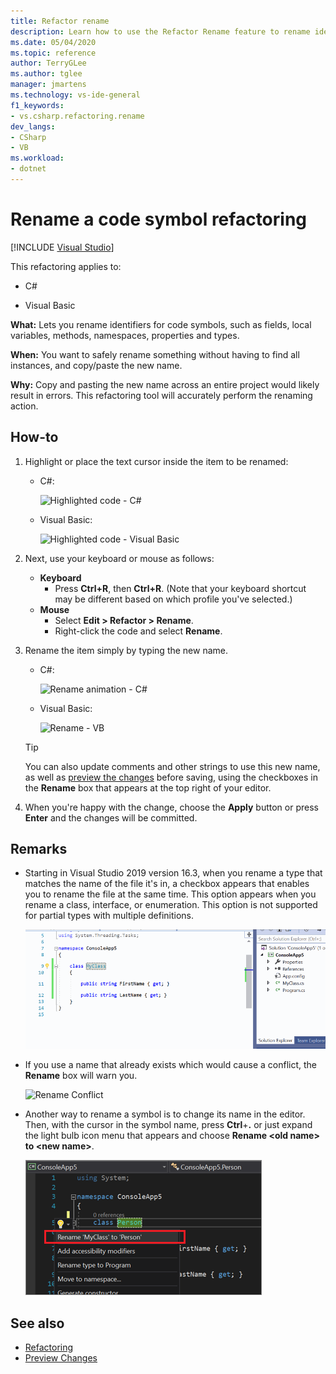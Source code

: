 ```yaml
---
title: Refactor rename
description: Learn how to use the Refactor Rename feature to rename identifiers for code symbols, such as fields, local variables, methods, namespaces, properties and types.
ms.date: 05/04/2020
ms.topic: reference
author: TerryGLee
ms.author: tglee
manager: jmartens
ms.technology: vs-ide-general
f1_keywords:
- vs.csharp.refactoring.rename
dev_langs:
- CSharp
- VB
ms.workload:
- dotnet
---
```

# Rename a code symbol refactoring

 [!INCLUDE [Visual Studio](~/includes/applies-to-version/vs-windows-only.md)]

This refactoring applies to:

- C#

- Visual Basic

**What:** Lets you rename identifiers for code symbols, such as fields, local variables, methods, namespaces, properties and types.

**When:** You want to safely rename something without having to find all instances, and copy/paste the new name.

**Why:** Copy and pasting the new name across an entire project would likely result in errors. This refactoring tool will accurately perform the renaming action.

## How-to

1. Highlight or place the text cursor inside the item to be renamed:

   - C#:

       ![Highlighted code - C#](media/rename-highlight-cs.png)

   - Visual Basic:

       ![Highlighted code - Visual Basic](media/rename-highlight-vb.png)

2. Next, use your keyboard or mouse as follows:

   - **Keyboard**
      - Press **Ctrl+R**, then **Ctrl+R**. (Note that your keyboard shortcut may be different based on which profile you've selected.)
   - **Mouse**
      - Select **Edit > Refactor > Rename**.
      - Right-click the code and select **Rename**.

3. Rename the item simply by typing the new name.

   - C#:

      ![Rename animation - C#](media/rename-animated-cs.gif)

   - Visual Basic:

      ![Rename - VB](media/rename-rename-vb.png)

   > [!TIP]
   > You can also update comments and other strings to use this new name, as well as [preview the changes](../../ide/preview-changes.md) before saving, using the checkboxes in the **Rename** box that appears at the top right of your editor.

4. When you're happy with the change, choose the **Apply** button or press **Enter** and the changes will be committed.

## Remarks

- Starting in Visual Studio 2019 version 16.3, when you rename a type that matches the name of the file it's in, a checkbox appears that enables you to rename the file at the same time. This option appears when you rename a class, interface, or enumeration. This option is not supported for partial types with multiple definitions.

   ![Rename animation with file - C#](media/rename-with-file-animated-cs.gif)

- If you use a name that already exists which would cause a conflict, the **Rename** box will warn you.

   ![Rename Conflict](media/rename-conflict-cs.png)

- Another way to rename a symbol is to change its name in the editor. Then, with the cursor in the symbol name, press **Ctrl**+**.** or just expand the light bulb icon menu that appears and choose **Rename \<old name> to \<new name>**.

   ![Rename in the editor](media/rename-with-editor-cs.png)

## See also

- [Refactoring](../refactoring-in-visual-studio.md)
- [Preview Changes](../../ide/preview-changes.md)
